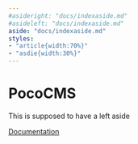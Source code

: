 ```yaml
---
#asideright: "docs/indexaside.md"
#asideleft: "docs/indexaside.md"
aside: "docs/indexaside.md"
styles:
- "article{width:70%}"
- "asdie{width:30%}"
---
```

# PocoCMS

This is supposed to have a left aside

[Documentation](index.html)
